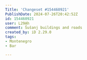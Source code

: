 ```yaml
---
Title: 'Changeset #154460921'
PublishDate: 2024-07-26T20:42:52Z
id: 154460921
user: L29Ah
comment: Šušanj buildings and roads
created_by: iD 2.29.0
tags:
- Montenegro
- Bar

---
```

